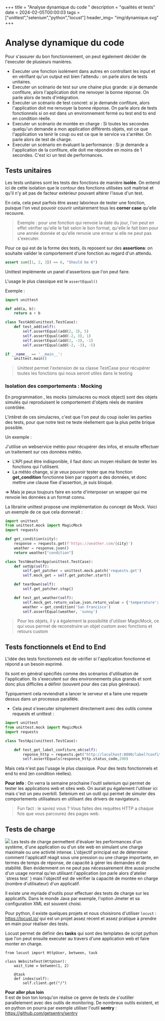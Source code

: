+++
title = "Analyse dynamique du code "
description = "qualités et tests"
date = 2024-02-05T00:00:03
tags = ["unittest","selenium","python","locust"]
header_img= "img/dynamique.svg"
+++
# Analyse dynamique du code

Pour s'assurer du bon fonctionnement, on peut également décider de l'executer de plusieurs manières.
- Executer une fonction isolément dans autres en controllant les input et en vérifiant qu'un output est bien l'attendu : on parle alors de tests unitaires.
- Executer un scénario de test sur une chaine plus grande: si je demande confiture, alors l'application doit me renvoyer la bonne réponse. On parle alors de tests d'intégration.
- Executer un scénario de test concret: si je demande confiture, alors l'application doit me renvoyer la bonne réponse. On parle alors de tests fonctionnels si on est dans un environnement fermé ou test end to end en condition réelle.
- Executer un scénario de montée en charge : Si toutes les secondes quelqu'un demande a mon application différents objets, est ce que l'application va tenir le coup ou est ce que le service va s'arrêter. On parle alors de test de charge.
- Executer un scénario en évaluant la performance : Si je demande a l'application de la confiture, elle doit me répondre en moins de 1 secondes. C'est ici un test de performances.

## Tests unitaires

Les tests unitaires sont les tests des fonctions de manière **isolée**. On entend ici de cette isolation que le contour des fonctions utilisées soit maitrisé et qu'il n'y ait pas de facteur extérieur pouvant altérer l'issue d'un test.

En cela, cela peut parfois être assez laborieux de tester une fonction, puisque l'on veut pouvoir couvrir unitairement tous les **corner case** qu'elle recouvre.

> Exemple : pour une fonction qui renvoie la date du jour, l'on peut en effet vérifier qu'elle le fait selon le bon format, qu'elle le fait bien pour une année donnée et qu'elle renvoie une erreur si elle ne peut pas s'executer.

Pour ce qui est de la forme des tests, ils reposent sur des **assertions**: on souhaite valider le comportement d'une fonction au regard d'un attendu.

```python
assert sum([1, 2, 3]) == 6, "Should be 6")
```

Unittest implémente un panel d'assertions que l'on peut faire.

L'usage le plus classique est le `assertEqual()`

Exemple :

```python
import unittest

def add(a, b):
    return a + b

class TestAdd(unittest.TestCase):
    def test_add(self):
        self.assertEqual(add(2, 3), 5)
        self.assertEqual(add(-2, 3), 1)
        self.assertEqual(add(2, -3), -1)
        self.assertEqual(add(-2, -3), -5)

if __name__ == '__main__':
    unittest.main()
```

> Unittest permet l'extension de sa classe TestCase pour récupérer toutes les fonctions qui nous seront utiles dans le testing

### Isolation des comportements : Mocking

En programmation , les mocks (simulacres ou mock object) sont des objets simulés qui reproduisent le comportement d'objets réels de manière contrôlée.

L'intêret de ces simulacres, c'est que l'on peut du coup isoler les parties des tests, pour que notre test ne teste réellement que la plus petite brique possible.

Un exemple :

J'utilise un webservice météo pour récupérer des infos, et ensuite effectuer un traitement sur ces données météo.

- L'API peut être indisponible, il faut donc un moyen résiliant de tester les fonctions qui l'utilisent.
- La météo change, si je veux pouvoir tester que ma fonction **get_condition** fonctionne bien par rapport a des données, et donc mettre une clause fixe d'assertion, je suis bloqué. 

=> Mais je peux toujours faire en sorte d'interposer un wrapper qui me renvoie les données a un format connu.

La librairie unittest propose une implémentation du concept de Mock.
Voici un exemple de ce que cela donnerait :

```python
import unittest
from unittest.mock import MagicMock
import requests

def get_condition(city):
    response = requests.get(f'https://weather.com/{city}')
    weather = response.json()
    return weather["condition"]

class TestWeatherApp(unittest.TestCase):
    def setUp(self):
        self.get_patcher = unittest.mock.patch('requests.get')
        self.mock_get = self.get_patcher.start()

    def tearDown(self):
        self.get_patcher.stop()

    def test_get_weather(self):
        self.mock_get.return_value.json.return_value = {'temperature': 72, 'condition': 'sunny'}
        weather = get_condition('San Francisco')
        self.assertEqual(weather, 'sunny')
```

> Pour les objets, il y a également la possibilité d'utiliser MagicMock, ce qui vous permet de reconstruire un objet custom avec fonctions et retours custom

## Tests fonctionnels et End to End

L'idée des tests fonctionnels est de vérifier si l'application fonctionne et répond a un besoin exprimé.

Ils sont en général spécifiés comme des scénarios d'utilisation de l'application. Ils s'executent sur des environnements plus grands et sont donc plus difficiles a définir (souvent pour des cas plus généraux).

Typiquement cela reviendrait a lancer le serveur et a faire une requete dessus dans un processus parallèle.

- Cela peut s'executer simplement directement avec des outils comme requests et unittest : 

```python
import unittest
from unittest.mock import MagicMock
import requests

class TestApi(unittest.TestCase):

    def test_get_label_confiture_ok(self):
        reponse_http = requests.get("http://localhost:8000/label?confiture")
        self.assertEquals(response_http.status_code,200)
```

Mais cela n'est pas l'usage le plus classique. Pour des tests fonctionnels et end to end (en condition réelles).

<div class="alert alert-info">
  <strong> Pour info </strong>:
  On verra la semaine prochaine l'outil selenium qui permet de tester les applications web et sites web. On aurait pu également l'utiliser ici mais c'est un peu overkill. Selenium est un outil qui permet de simuler des comportements utilisateurs en utilisant des drivers de navigateurs.
</div>

> Fun fact : le saviez vous ? Vous faites des requêtes HTTP a chaque fois que vous parcourez des pages web. 


## Tests de charge

<img src="/img/loadtest.webp"/>
Les tests de charge permettent d'évaluer les performances d'un système, d'une application ou d'un site web en simulant une charge maximale ou une activité intense.
L'objectif principal est de déterminer comment l'applicatif réagit sous une pression ou une charge importante, en termes de temps de réponse, de capacité à gérer les demandes et de stabilité.
Bien évidemment on ne peut pas nécessairement être aussi proche d'un usage normal qu'en utilisant l'application (on parle alors d'atelier `stress test` ) mais l'objectif est de vérifier la capacité de montée en charge (nombre d'utilisateur) d'un applicatif.

Il existe une myriade d'outils pour effectuer des tests de charge sur les applicatifs. Dans le monde Java par exemple, l'option Jmeter et sa configuration XML est souvent choisi.


Pour python, il existe quelques projets et nous choisirons d'utiliser `locust` : <a href="https://locust.io/">https://locust.io/</a> qui est un projet assez récent et assez pratique à prendre en main pour réaliser des tests.

Locust permet de définir des **tasks** qui sont des templates de script python que l'on peut ensuite executer au travers d'une application web et faire monter en charge.

```
from locust import HttpUser, between, task

class WebsiteTest(HttpUser):
    wait_time = between(1, 2)
    
    @task
    def index(self):
        self.client.get("/")
```

<div class="alert alert-info">
  <strong> Pour aller plus loin</strong> <br/> 
Il est de bon ton lorsqu'on réalise ce genre de tests de s'outiller parallelement avec des outils de monitoring. De nombreux outils existent, et en python on pourra par exemple utiliser l'outil <b>sentry</b> :
<a href="https://github.com/getsentry/sentry">https://github.com/getsentry/sentry</a>
</div>
